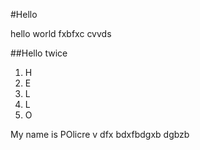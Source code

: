 #Hello

hello world 
fxbfxc cvvds


##Hello twice
1. H
2. E
3. L
4. L
5. O

My name is POlicre
v dfx
bdxfbdgxb
dgbzb